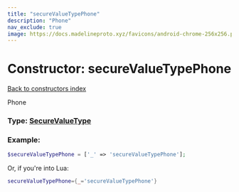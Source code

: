 ```yaml
---
title: "secureValueTypePhone"
description: "Phone"
nav_exclude: true
image: https://docs.madelineproto.xyz/favicons/android-chrome-256x256.png
---
```

# Constructor: secureValueTypePhone  
[Back to constructors index](index.md)



Phone




### Type: [SecureValueType](../types/SecureValueType.md)


### Example:

```php
$secureValueTypePhone = ['_' => 'secureValueTypePhone'];
```  


Or, if you're into Lua:

```lua
secureValueTypePhone={_='secureValueTypePhone'}

```


